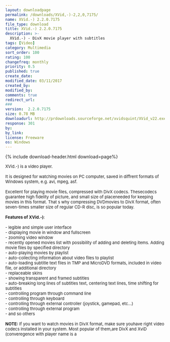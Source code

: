 ```yaml
---
layout: downloadpage
permalink: /downloads/XVid,-)-2,2,0,7175/
name: XVid.-) 2.2.0.7175
file_type: download
title: XVid.-) 2.2.0.7175
description: >-
  XVid.-) - DivX movie player with subtitles
tags: [Video]
category: Multimedia
sort_order: 100
rating: 100
changefreq: monthly
priority: 0.5
published: true
create_date: 
modified_date: 03/11/2017
created_by: 
modified_by: 
comments: true
redirect_url: 
### 
version:  2.2.0.7175
size: 0.78 MB
downloadurl: http://prdownloads.sourceforge.net/xvidsquint/XVid_v22.exe?download
response: 301
by: 
by_link: 
license: Freeware
os: Windows
---
```


{% include download-header.html download=page%}

<p style="fix-download-text !important">
<p><font size="2"><p>XVid.-) is a video player.<br />
<br />
It is designed for watching movies on PC computer, saved in diffrent formats of Windows system, e.g. avi, mpeg, asf.<br />
<br />
Excellent for playing movie files, compressed with DivX codecs. Thesecodecs guarantee high fidelity of picture, and small size of placeneeded for keeping movies in this format. That s why compressing DVDmovies to DivX format, often seven-times smaller size of regular CD-R disc, is so popular today.<br />
<br />
<strong>Features of XVid.-)</strong>: <br />
<br />
- legible and simple user interface <br />
- displaying movie in window and fullscreen <br />
- zooming video window <br />
- recently opened movies list with possibility of adding and deleting items. Adding movie files by specified directory <br />
- auto-playing movies by playlist <br />
- auto-collecting information about video files to playlist <br />
- auto-loading subtitle text files in TMP and MicroDVD formats, included in video file, or additional directory <br />
- replaceable skins <br />
- showing transparent and framed subtitles <br />
- auto-breaking long lines of subtitles text, centering text lines, time shifting for subtitles <br />
- controlling program through command line <br />
- controlling through keyboard <br />
- controlling through external controller (joystick, gamepad, etc...) <br />
- controlling through external program <br />
- and so others<br />
<br />
<strong>NOTE:</strong> If you want to watch movies in DivX format, make sure youhave right video codecs installed in your system. Most popular of them,are DivX and XviD (converegence with player name is a</p></p></p>
